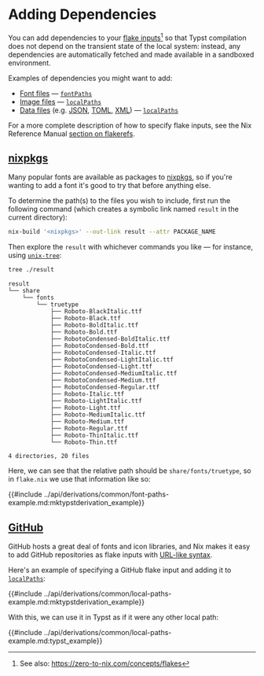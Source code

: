 # Adding Dependencies

You can add dependencies to your [flake
inputs][nix-ref-flake--inputs][^zero-to-nix--flakes] so that Typst compilation
does not depend on the transient state of the local system: instead, any
dependencies are automatically fetched and made available in a sandboxed
environment.

Examples of dependencies you might want to add:

- [Font files][typst-text--font] —
  [`fontPaths`](../api/derivations/mk-typst-derivation.md#fontpaths)
- [Image files][typst-image] —
  [`localPaths`](../api/derivations/mk-typst-derivation.md#localpaths)
- [Data files][typst-data] (e.g. [JSON][typst-data-json],
  [TOML][typst-data-toml], [XML][typst-data-xml]) —
  [`localPaths`](../api/derivations/mk-typst-derivation.md#localpaths)

For a more complete description of how to specify flake inputs, see the Nix
Reference Manual [section on flakerefs][nix-ref-flake--references].

[^zero-to-nix--flakes]: See also: <https://zero-to-nix.com/concepts/flakes>

## [nixpkgs][nixpkgs]

Many popular fonts are available as packages to [nixpkgs][nixpkgs], so if you're
wanting to add a font it's good to try that before anything else.

To determine the path(s) to the files you wish to include, first run the
following command (which creates a symbolic link named `result` in the current
directory):

```bash
nix-build '<nixpkgs>' --out-link result --attr PACKAGE_NAME
```

Then explore the `result` with whichever commands you like — for instance, using
[`unix-tree`][unix-tree]:

```bash
tree ./result
```

```text
result
└── share
    └── fonts
        └── truetype
            ├── Roboto-BlackItalic.ttf
            ├── Roboto-Black.ttf
            ├── Roboto-BoldItalic.ttf
            ├── Roboto-Bold.ttf
            ├── RobotoCondensed-BoldItalic.ttf
            ├── RobotoCondensed-Bold.ttf
            ├── RobotoCondensed-Italic.ttf
            ├── RobotoCondensed-LightItalic.ttf
            ├── RobotoCondensed-Light.ttf
            ├── RobotoCondensed-MediumItalic.ttf
            ├── RobotoCondensed-Medium.ttf
            ├── RobotoCondensed-Regular.ttf
            ├── Roboto-Italic.ttf
            ├── Roboto-LightItalic.ttf
            ├── Roboto-Light.ttf
            ├── Roboto-MediumItalic.ttf
            ├── Roboto-Medium.ttf
            ├── Roboto-Regular.ttf
            ├── Roboto-ThinItalic.ttf
            └── Roboto-Thin.ttf

4 directories, 20 files
```

Here, we can see that the relative path should be `share/fonts/truetype`, so in
`flake.nix` we use that information like so:

{{#include ../api/derivations/common/font-paths-example.md:mktypstderivation_example}}

## [GitHub](https://github.com)

GitHub hosts a great deal of fonts and icon libraries, and Nix makes it easy to
add GitHub repositories as flake inputs with [URL-like
syntax][nix-ref-flake--url].

Here's an example of specifying a GitHub flake input and adding it to
[`localPaths`](../api/derivations/mk-typst-derivation.md#localpaths):

{{#include ../api/derivations/common/local-paths-example.md:mktypstderivation_example}}

With this, we can use it in Typst as if it were any other local path:

{{#include ../api/derivations/common/local-paths-example.md:typst_example}}

[nix-ref-flake--inputs]: https://nixos.org/manual/nix/stable/command-ref/new-cli/nix3-flake#flake-inputs
[nix-ref-flake--references]: https://nixos.org/manual/nix/stable/command-ref/new-cli/nix3-flake#flake-references
[nix-ref-flake--url]: https://nixos.org/manual/nix/stable/command-ref/new-cli/nix3-flake#url-like-syntax
[nixpkgs]: https://search.nixos.org/packages
[typst-data-json]: https://typst.app/docs/reference/data-loading/json/
[typst-data-toml]: https://typst.app/docs/reference/data-loading/toml/
[typst-data-xml]: https://typst.app/docs/reference/data-loading/xml/
[typst-data]: https://typst.app/docs/reference/data-loading/
[typst-image]: https://typst.app/docs/reference/visualize/image/
[typst-text--font]: https://typst.app/docs/reference/text/text/#parameters-font
[unix-tree]: https://gitlab.com/OldManProgrammer/unix-tree
